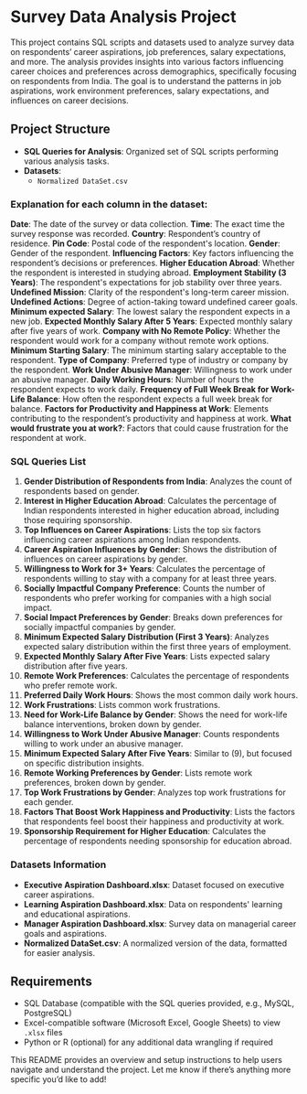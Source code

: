 # Survey Data Analysis Project

This project contains SQL scripts and datasets used to analyze survey data on respondents’ career aspirations, job preferences, salary expectations, and more. The analysis provides insights into various factors influencing career choices and preferences across demographics, specifically focusing on respondents from India. The goal is to understand the patterns in job aspirations, work environment preferences, salary expectations, and influences on career decisions.

## Project Structure

- **SQL Queries for Analysis**: Organized set of SQL scripts performing various analysis tasks.
- **Datasets**:
  - `Normalized DataSet.csv`
    
 ### Explanation for each column in the dataset:

  **Date**: The date of the survey or data collection.
  **Time**: The exact time the survey response was recorded.
  **Country**: Respondent’s country of residence.
  **Pin Code**: Postal code of the respondent's location.
  **Gender**: Gender of the respondent.
  **Influencing Factors**: Key factors influencing the respondent’s decisions or preferences.
  **Higher Education Abroad**: Whether the respondent is interested in studying abroad.
  **Employment Stability (3 Years)**: The respondent's expectations for job stability over three years.
  **Undefined Mission**: Clarity of the respondent's long-term career mission.
  **Undefined Actions**: Degree of action-taking toward undefined career goals.
  **Minimum expected Salary**: The lowest salary the respondent expects in a new job.
  **Expected Monthly Salary After 5 Years**: Expected monthly salary after five years of work.
  **Company with No Remote Policy**: Whether the respondent would work for a company without remote work options.
  **Minimum Starting Salary**: The minimum starting salary acceptable to the respondent.
  **Type of Company**: Preferred type of industry or company by the respondent.
  **Work Under Abusive Manager**: Willingness to work under an abusive manager.
  **Daily Working Hours**: Number of hours the respondent expects to work daily.
  **Frequency of Full Week Break for Work-Life Balance**: How often the respondent expects a full week break for balance.
  **Factors for Productivity and Happiness at Work**: Elements contributing to the respondent’s productivity and happiness at work.
  **What would frustrate you at work?**: Factors that could cause frustration for the respondent at work.

### SQL Queries List

1. **Gender Distribution of Respondents from India**: Analyzes the count of respondents based on gender.
2. **Interest in Higher Education Abroad**: Calculates the percentage of Indian respondents interested in higher education abroad, including those requiring sponsorship.
3. **Top Influences on Career Aspirations**: Lists the top six factors influencing career aspirations among Indian respondents.
4. **Career Aspiration Influences by Gender**: Shows the distribution of influences on career aspirations by gender.
5. **Willingness to Work for 3+ Years**: Calculates the percentage of respondents willing to stay with a company for at least three years.
6. **Socially Impactful Company Preference**: Counts the number of respondents who prefer working for companies with a high social impact.
7. **Social Impact Preferences by Gender**: Breaks down preferences for socially impactful companies by gender.
8. **Minimum Expected Salary Distribution (First 3 Years)**: Analyzes expected salary distribution within the first three years of employment.
9. **Expected Monthly Salary After Five Years**: Lists expected salary distribution after five years.
10. **Remote Work Preferences**: Calculates the percentage of respondents who prefer remote work.
11. **Preferred Daily Work Hours**: Shows the most common daily work hours.
12. **Work Frustrations**: Lists common work frustrations.
13. **Need for Work-Life Balance by Gender**: Shows the need for work-life balance interventions, broken down by gender.
14. **Willingness to Work Under Abusive Manager**: Counts respondents willing to work under an abusive manager.
15. **Minimum Expected Salary After Five Years**: Similar to (9), but focused on specific distribution insights.
16. **Remote Working Preferences by Gender**: Lists remote work preferences, broken down by gender.
17. **Top Work Frustrations by Gender**: Analyzes top work frustrations for each gender.
18. **Factors That Boost Work Happiness and Productivity**: Lists the factors that respondents feel boost their happiness and productivity at work.
19. **Sponsorship Requirement for Higher Education**: Calculates the percentage of respondents needing sponsorship for education abroad.

### Datasets Information

- **Executive Aspiration Dashboard.xlsx**: Dataset focused on executive career aspirations.
- **Learning Aspiration Dashboard.xlsx**: Data on respondents' learning and educational aspirations.
- **Manager Aspiration Dashboard.xlsx**: Survey data on managerial career goals and aspirations.
- **Normalized DataSet.csv**: A normalized version of the data, formatted for easier analysis.

## Requirements

- SQL Database (compatible with the SQL queries provided, e.g., MySQL, PostgreSQL)
- Excel-compatible software (Microsoft Excel, Google Sheets) to view `.xlsx` files
- Python or R (optional) for any additional data wrangling if required


This README provides an overview and setup instructions to help users navigate and understand the project. Let me know if there’s anything more specific you’d like to add!
